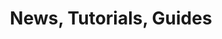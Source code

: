 ---
title: News, Tutorials, Guides
description: |
    Learn how to use and stay up to date with Ansible, Containers, Docker, Kubernetes, Jenkins, Terraforms, and everything Cloud
---